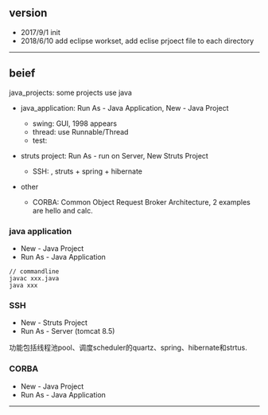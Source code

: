 
## version
- 2017/9/1 init
- 2018/6/10 add eclipse workset, add eclise prjoect file to each directory

---
## beief
java_projects: some projects use java
* java_application: Run As - Java Application, New - Java Project
  - swing: GUI, 1998 appears
  - thread: use Runnable/Thread
  - test: 

* struts project:  Run As - run on Server, New Struts Project
  - SSH: , struts + spring + hibernate

* other
  - CORBA: Common Object Request Broker Architecture, 2 examples are hello and calc.


### java application
* New - Java Project
* Run As - Java Application
```
// commandline
javac xxx.java
java xxx
```

### SSH
* New - Struts Project
* Run As - Server (tomcat 8.5)

功能包括线程池pool、调度scheduler的quartz、spring、hibernate和strtus.


### CORBA
* New - Java Project
* Run As - Java Application

---